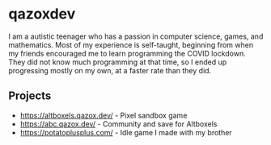 # qazoxdev
I am a autistic teenager who has a passion in computer science, games, and mathematics. Most of my experience is self-taught, beginning from when my friends encouraged me to learn programming the COVID lockdown. They did not know much programming at that time, so I ended up progressing mostly on my own, at a faster rate than they did.

## Projects
- https://altboxels.qazox.dev/ - Pixel sandbox game
- https://abc.qazox.dev/ - Community and save for Altboxels
- https://potatoplusplus.com/ - Idle game I made with my brother
